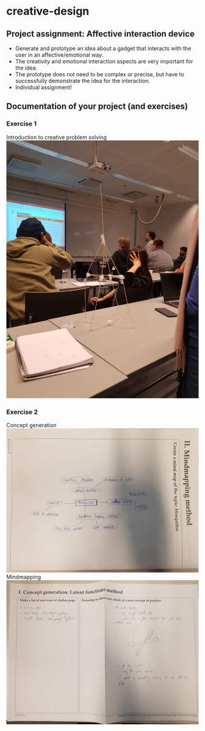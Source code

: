 # creative-design

## Project assignment: Affective interaction device

- Generate and prototype an idea about a gadget that interacts with the user in an affective/emotional way.
- The creativity and emotional interaction aspects are very important for the idea.
- The prototype does not need to be complex or precise, but have to successfully demonstrate the idea for the interaction.
- Individual assignment!

## Documentation of your project (and exercises)

### Exercise 1

Introduction to creative problem solving
<img src="Exercise 1.jpg">

### Exercise 2

Concept generation
<img src="Exercise 2.1.jpg">
Mindmapping
<img src="Exercise 2.2.jpg">
